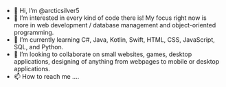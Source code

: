 - 👋 Hi, I’m @arcticsilver5
- 👀 I’m interested in every kind of code there is! My focus right now is more in web development / database management and object-oriented programming.
- 🌱 I’m currently learning C#, Java, Kotlin, Swift, HTML, CSS, JavaScript, SQL, and Python. 
- 💞️ I’m looking to collaborate on small websites, games, desktop applications, designing of anything from webpages to mobile or desktop applications. 
- 📫 How to reach me ....

<!---
arcticsilver5/arcticsilver5 is a ✨ special ✨ repository because its `README.md` (this file) appears on your GitHub profile.
You can click the Preview link to take a look at your changes.
--->
